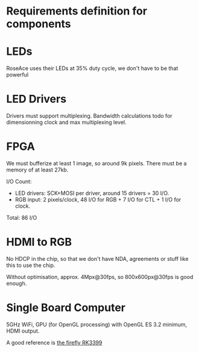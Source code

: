 Requirements definition for components
======================================

# LEDs

RoseAce uses their LEDs at 35% duty cycle, we don't have to be that powerful

# LED Drivers

Drivers must support multiplexing.
Bandwidth calculations todo for dimensionning clock and max multiplexing level.

# FPGA

We must bufferize at least 1 image, so around 9k pixels. There must be a memory
of at least 27kb.

I/O Count:

 - LED drivers: SCK+MOSI per driver, around 15 drivers = 30 I/O.
 - RGB input: 2 pixels/clock, 48 I/O for RGB + 7 I/O for CTL + 1 I/O for clock.

Total: 86 I/O

# HDMI to RGB

No HDCP in the chip, so that we don't have NDA, agreements or stuff like this to
use the chip.

Without optimisation, approx. 4Mpx@30fps, so 800x600px@30fps is good enough.

# Single Board Computer

5GHz WiFi, GPU (for OpenGL processing) with OpenGL ES 3.2 minimum, HDMI output.

A good reference is
[the firefly RK3399](http://en.t-firefly.com/Product/Rk3399.html)
